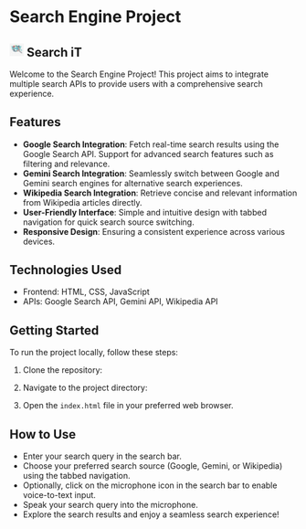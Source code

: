 # Search Engine Project 
##  <img style=" width: 25px;" src="./assest/images/search-logo.png" alt="Search iT"> Search iT

Welcome to the Search Engine Project! This project aims to integrate multiple search APIs to provide users with a comprehensive search experience.

## Features

- **Google Search Integration**: Fetch real-time search results using the Google Search API. Support for advanced search features such as filtering and relevance.
- **Gemini Search Integration**: Seamlessly switch between Google and Gemini search engines for alternative search experiences.
- **Wikipedia Search Integration**: Retrieve concise and relevant information from Wikipedia articles directly.
- **User-Friendly Interface**: Simple and intuitive design with tabbed navigation for quick search source switching.
- **Responsive Design**: Ensuring a consistent experience across various devices.

## Technologies Used

- Frontend: HTML, CSS, JavaScript
- APIs: Google Search API, Gemini API, Wikipedia API

## Getting Started

To run the project locally, follow these steps:

1. Clone the repository:


2. Navigate to the project directory:


3. Open the `index.html` file in your preferred web browser.

## How to Use

- Enter your search query in the search bar.
- Choose your preferred search source (Google, Gemini, or Wikipedia) using the tabbed navigation.
- Optionally, click on the microphone icon in the search bar to enable voice-to-text input.
- Speak your search query into the microphone.
- Explore the search results and enjoy a seamless search experience!

